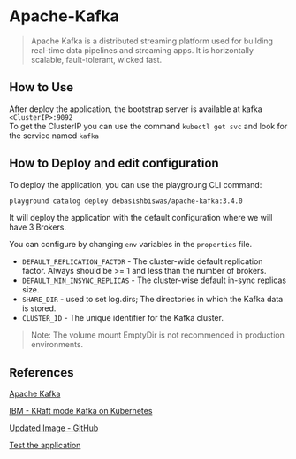 # Apache-Kafka

> Apache Kafka is a distributed streaming platform used for building real-time data pipelines and streaming apps. It is horizontally scalable, fault-tolerant, wicked fast.
        
## How to Use

After deploy the application, the bootstrap server is available at kafka `<ClusterIP>:9092`  
To get the ClusterIP you can use the command `kubectl get svc` and look for the service named `kafka`  

## How to Deploy and edit configuration

To deploy the application, you can use the playgroung CLI command:
```bash
playground catalog deploy debasishbiswas/apache-kafka:3.4.0
```

It will deploy the application with the default configuration where we will have 3 Brokers.  

You can configure by changing `env` variables in the `properties` file.  

- `DEFAULT_REPLICATION_FACTOR` - The cluster-wide default replication factor. Always should be >= 1 and less than the number of brokers.  
- `DEFAULT_MIN_INSYNC_REPLICAS` - The cluster-wise default in-sync replicas size.  
- `SHARE_DIR` - used to set log.dirs; The directories in which the Kafka data is stored.  
- `CLUSTER_ID` - The unique identifier for the Kafka cluster.  

> Note: The volume mount EmptyDir is not recommended in production environments.

## References
[Apache Kafka](https://kafka.apache.org/)

[IBM - KRaft mode Kafka on Kubernetes](https://github.com/IBM/kraft-mode-kafka-on-kubernetes)

[Updated Image - GitHub](https://github.com/debasishbsws/kafka-OAM-application)

[Test the application](https://github.com/debasishbsws/kafka-OAM-application/blob/master/testing.md)

